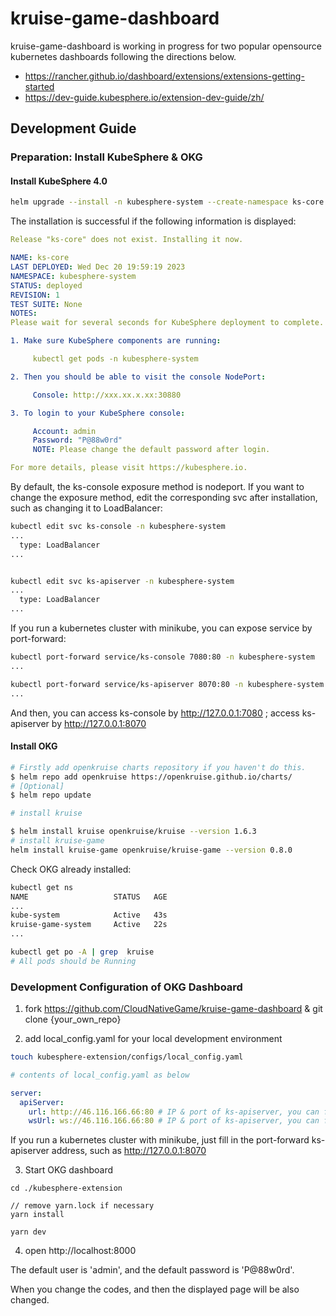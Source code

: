 # kruise-game-dashboard
kruise-game-dashboard is working in progress for two popular opensource kubernetes dashboards following the directions below.
* https://rancher.github.io/dashboard/extensions/extensions-getting-started
* https://dev-guide.kubesphere.io/extension-dev-guide/zh/


## Development Guide

### Preparation: Install KubeSphere & OKG

#### Install KubeSphere 4.0

```bash
helm upgrade --install -n kubesphere-system --create-namespace ks-core https://charts.kubesphere.io/main/ks-core-0.4.0.tgz
```

The installation is successful if the following information is displayed:

```yaml
Release "ks-core" does not exist. Installing it now.

NAME: ks-core
LAST DEPLOYED: Wed Dec 20 19:59:19 2023
NAMESPACE: kubesphere-system
STATUS: deployed
REVISION: 1
TEST SUITE: None
NOTES:
Please wait for several seconds for KubeSphere deployment to complete.

1. Make sure KubeSphere components are running:

     kubectl get pods -n kubesphere-system

2. Then you should be able to visit the console NodePort:

     Console: http://xxx.xx.x.xx:30880

3. To login to your KubeSphere console:

     Account: admin
     Password: "P@88w0rd"
     NOTE: Please change the default password after login.

For more details, please visit https://kubesphere.io.
```

By default, the ks-console exposure method is nodeport.
If you want to change the exposure method, edit the corresponding svc after installation, such as changing it to LoadBalancer:

```bash
kubectl edit svc ks-console -n kubesphere-system
...
  type: LoadBalancer
...


kubectl edit svc ks-apiserver -n kubesphere-system
...
  type: LoadBalancer
...
```

If you run a kubernetes cluster with minikube, you can expose service by port-forward:

```bash
kubectl port-forward service/ks-console 7080:80 -n kubesphere-system
...

kubectl port-forward service/ks-apiserver 8070:80 -n kubesphere-system
...
```
And then, you can access ks-console by http://127.0.0.1:7080 ; access ks-apiserver by  http://127.0.0.1:8070

#### Install OKG

```bash 
# Firstly add openkruise charts repository if you haven't do this.
$ helm repo add openkruise https://openkruise.github.io/charts/
# [Optional]
$ helm repo update

# install kruise

$ helm install kruise openkruise/kruise --version 1.6.3
# install kruise-game
helm install kruise-game openkruise/kruise-game --version 0.8.0
```

Check OKG already installed:

```bash
kubectl get ns
NAME                   STATUS   AGE
...
kube-system            Active   43s
kruise-game-system     Active   22s
...

kubectl get po -A | grep  kruise
# All pods should be Running
```

### Development Configuration of OKG Dashboard

1. fork https://github.com/CloudNativeGame/kruise-game-dashboard & git clone {your_own_repo}

2. add local_config.yaml for your local development environment

```bash
touch kubesphere-extension/configs/local_config.yaml
```

```yaml
# contents of local_config.yaml as below

server:
  apiServer:
    url: http://46.116.166.66:80 # IP & port of ks-apiserver, you can find it by 'kubectl get svc -n kubesphere-system'
    wsUrl: ws://46.116.166.66:80 # IP & port of ks-apiserver, you can find it by 'kubectl get svc -n kubesphere-system'
```

If you run a kubernetes cluster with minikube, just fill in the port-forward ks-apiserver address, such as http://127.0.0.1:8070

3. Start OKG dashboard

```shell 
cd ./kubesphere-extension

// remove yarn.lock if necessary 
yarn install

yarn dev
```
4. open http://localhost:8000

The default user is 'admin', and the default password is 'P@88w0rd'.

When you change the codes, and then the displayed page will be also changed.